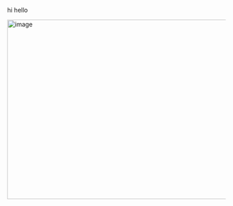 hi hello 

<img width="736" height="414" alt="image" src="https://github.com/user-attachments/assets/0abaab81-25b8-49d4-884e-7bb90d8f893f" />
